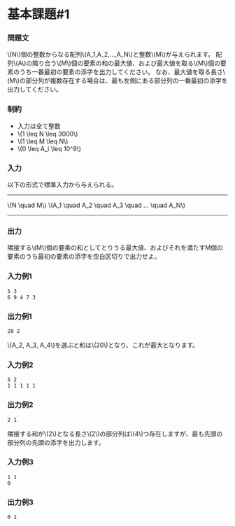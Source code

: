 # 基本課題#1

### 問題文
\\(N\\)個の整数からなる配列\\(A_1,A_2,...,A_N\\)と整数\\(M\\)が与えられます。
配列\\(A\\)の隣り合う\\(M\\)個の要素の和の最大値、および最大値を取る\\(M\\)個の要素のうち一番最初の要素の添字を出力してください。
なお、最大値を取る長さ\\(M\\)の部分列が複数存在する場合は、最も左側にある部分列の一番最初の添字を出力してください。

### 制約
- 入力は全て整数
- \\(1 \leq N \leq 3000\\)
- \\(1 \leq M \leq N\\)
- \\(0 \leq A_i \leq 10^9\\)


### 入力
以下の形式で標準入力から与えられる。

---

\\(N \quad M\\)
\\(A_1 \quad A_2 \quad A_3 \quad ... \quad A_N\\)

---


### 出力
隣接する\\(M\\)個の要素の和としてとりうる最大値、およびそれを満たすM個の要素のうち最初の要素の添字を空白区切りで出力せよ。

### 入力例1
```
5 3
6 9 4 7 3
```
### 出力例1
```
20 2
```
\\(A_2, A_3, A_4\\)を選ぶと和は\\(20\\)となり、これが最大となります。

### 入力例2
```
5 2
1 1 1 1 1
```
### 出力例2
```
2 1
```
隣接する和が\\(2\\)となる長さ\\(2\\)の部分列は\\(4\\)つ存在しますが、最も先頭の部分列の先頭の添字を出力します。

### 入力例3
```
1 1
0
```
### 出力例3
```
0 1
```